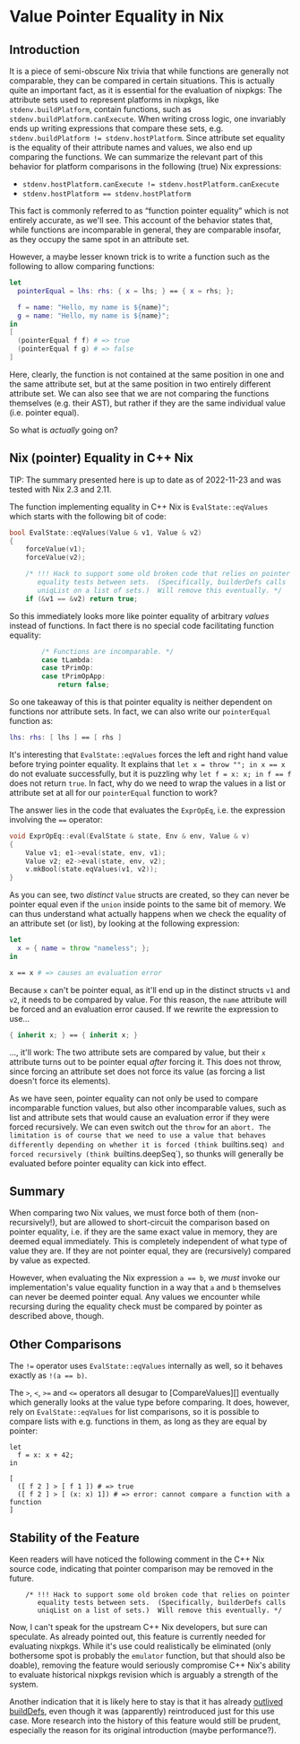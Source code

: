 # Value Pointer Equality in Nix

## Introduction

It is a piece of semi-obscure Nix trivia that while functions are generally not comparable, they
can be compared in certain situations. This is actually quite an important fact, as it is essential
for the evaluation of nixpkgs: The attribute sets used to represent platforms in nixpkgs, like
`stdenv.buildPlatform`,  contain functions, such as `stdenv.buildPlatform.canExecute`. When
writing cross logic, one invariably ends up writing expressions that compare these sets,
e.g. `stdenv.buildPlatform != stdenv.hostPlatform`. Since attribute set equality is the
equality of their attribute names and values, we also end up comparing the functions.
We can summarize the relevant part of this behavior for platform comparisons in the
following (true) Nix expressions:

* `stdenv.hostPlatform.canExecute != stdenv.hostPlatform.canExecute`
* `stdenv.hostPlatform == stdenv.hostPlatform`

This fact is commonly referred to as “function pointer equality” which is not entirely
accurate, as we'll see. This account of the behavior states that, while functions are
incomparable in general, they are comparable insofar, as they occupy the same
spot in an attribute set.

However, a maybe lesser known trick is to write a function such as the following to
allow comparing functions:

```nix
let
  pointerEqual = lhs: rhs: { x = lhs; } == { x = rhs; };

  f = name: "Hello, my name is ${name}";
  g = name: "Hello, my name is ${name}";
in
[
  (pointerEqual f f) # => true
  (pointerEqual f g) # => false
]
```

Here, clearly, the function is not contained at the same position in one and the same
attribute set, but at the same position in two entirely different attribute set. We can
also see that we are not comparing the functions themselves (e.g. their AST), but
rather if they are the same individual value (i.e. pointer equal).

So what is _actually_ going on?

## Nix (pointer) Equality in C++ Nix

TIP: The summary presented here is up to date as of 2022-11-23 and was tested with Nix 2.3 and 2.11.

The function implementing equality in C++ Nix is `EvalState::eqValues` which starts with the following bit of code:

```cpp
bool EvalState::eqValues(Value & v1, Value & v2)
{
    forceValue(v1);
    forceValue(v2);

    /* !!! Hack to support some old broken code that relies on pointer
       equality tests between sets.  (Specifically, builderDefs calls
       uniqList on a list of sets.)  Will remove this eventually. */
    if (&v1 == &v2) return true;
```

So this immediately looks more like pointer equality of arbitrary *values* instead of functions. In fact
there is no special code facilitating function equality:

```cpp
        /* Functions are incomparable. */
        case tLambda:
        case tPrimOp:
        case tPrimOpApp:
            return false;
```

So one takeaway of this is that pointer equality is neither dependent on functions nor attribute sets.
In fact, we can also write our `pointerEqual` function as:

```nix
lhs: rhs: [ lhs ] == [ rhs ]
```

It's interesting that `EvalState::eqValues` forces the left and right hand value before trying pointer
equality. It explains that `let x = throw ""; in x == x` do not evaluate successfully, but it is puzzling why
`let f = x: x; in f == f` does not return `true`. In fact, why do we need to wrap the values in a list or
attribute set at all for our `pointerEqual` function to work?

The answer lies in the code that evaluates the `ExprOpEq`, i.e. the expression involving the `==` operator:

```cpp
void ExprOpEq::eval(EvalState & state, Env & env, Value & v)
{
    Value v1; e1->eval(state, env, v1);
    Value v2; e2->eval(state, env, v2);
    v.mkBool(state.eqValues(v1, v2));
}
```

As you can see, two _distinct_ `Value` structs are created, so they can never be pointer equal even
if the `union` inside points to the same bit of memory. We can thus understand what actually happens
when we check the equality of an attribute set (or list), by looking at the following expression:

```nix
let
  x = { name = throw "nameless"; };
in

x == x # => causes an evaluation error
```

Because `x` can't be pointer equal, as it'll end up in the distinct structs `v1` and `v2`, it needs to be compared
by value. For this reason, the `name` attribute will be forced and an evaluation error caused.
If we rewrite the expression to use…

```nix
{ inherit x; } == { inherit x; }
```

…, it'll work: The two attribute sets are compared by value, but their `x` attribute turns out to be pointer
equal _after_ forcing it. This does not throw, since forcing an attribute set does not force its value
(as forcing a list doesn't force its elements).

As we have seen, pointer equality can not only be used to compare incomparable function values,
but also other incomparable values, such as list and attribute sets that would cause an evaluation
error if they were forced recursively. We can even switch out the `throw` for an `abort. The limitation is
of course that we need to use a value that behaves differently depending on whether it is forced
(think `builtins.seq`) and forced recursively (think `builtins.deepSeq`), so thunks will generally be
evaluated before pointer equality can kick into effect.

## Summary

When comparing two Nix values, we must force both of them (non-recursively!), but are
allowed to short-circuit the comparison based on pointer equality, i.e. if they are
the same exact value in memory, they are deemed equal immediately. This is completely
independent of what type of value they are. If they are not pointer equal, they are
(recursively) compared by value as expected.

However, when evaluating the Nix expression `a == b`, we *must* invoke our implementation's
value equality function in a way that `a` and `b` themselves can never be deemed pointer equal.
Any values we encounter while recursing during the equality check must be compared by
pointer as described above, though.

## Other Comparisons

The `!=` operator uses `EvalState::eqValues` internally as well, so it behaves exactly as `!(a == b)`.

The `>`, `<`, `>=` and `<=` operators all desugar to [CompareValues][] eventually
which generally looks at the value type before comparing. It does, however, rely on
`EvalState::eqValues` for list comparisons, so it is possible to compare lists with
e.g. functions in them, as long as they are equal by pointer:

```
let
  f = x: x + 42;
in

[
  ([ f 2 ] > [ f 1 ]) # => true
  ([ f 2 ] > [ (x: x) 1]) # => error: cannot compare a function with a function
]
```

## Stability of the Feature

Keen readers will have noticed the following comment in the C++ Nix source code,
indicating that pointer comparison may be removed in the future.

```
    /* !!! Hack to support some old broken code that relies on pointer
       equality tests between sets.  (Specifically, builderDefs calls
       uniqList on a list of sets.)  Will remove this eventually. */
```

Now, I can't speak for the upstream C++ Nix developers, but sure can speculate.
As already pointed out, this feature is currently needed for evaluating nixpkgs.
While it's use could realistically be eliminated (only bothersome spot is probably
the `emulator` function, but that should also be doable), removing the feature
would seriously compromise C++ Nix's ability to evaluate historical nixpkgs
revision which is arguably a strength of the system.

Another indication that it is likely here to stay is that it has already [outlived
buildDefs](https://github.com/NixOS/nixpkgs/issues/4210), even though
it was (apparently) reintroduced just for this use case. More research into
the history of this feature would still be prudent, especially the reason for
its original introduction (maybe performance?).
